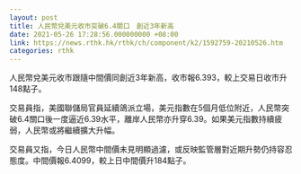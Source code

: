 ```yaml
---
layout: post
title: 人民幣兌美元收市突破6.4關口　創近3年新高
date: 2021-05-26 17:28:56.000000000 +08:00
link: https://news.rthk.hk/rthk/ch/component/k2/1592759-20210526.htm
categories: rthk
---
```


人民幣兌美元收市跟隨中間價同創近3年新高，收市報6.393，較上交易日收市升148點子。

交易員指，美國聯儲局官員延續鴿派立場，美元指數在5個月低位附近，人民幣突破6.4關口後一度逼近6.39水平，離岸人民幣亦升穿6.39。如果美元指數持續疲弱，人民幣或將繼續擴大升幅。

交易員又指，今日人民幣中間價未見明顯過濾，或反映監管層對近期升勢仍持容忍態度。中間價報6.4099，較上日中間價升184點子。
